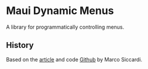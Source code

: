 # Maui Dynamic Menus
A library for programmatically controlling menus.

## History
Based on the [article](https://msicc.net/a-deeper-look-into-menu-bar-handling-in-maccatalyst-apps-with-net-maui/) and code [Github](https://github.com/MSicc/MenuHandlingPlayground) by Marco Siccardi.
